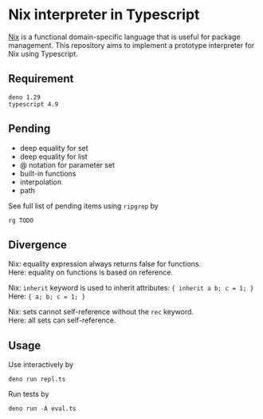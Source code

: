 # Nix interpreter in Typescript

[Nix](https://nixos.org/manual/nix/stable/language/index.html)
is a functional domain-specific language that is useful for
package management.
This repository aims to implement a prototype interpreter for
Nix using Typescript.

## Requirement

```
deno 1.29
typescript 4.9
```

## Pending

- deep equality for set
- deep equality for list
- @ notation for parameter set
- built-in functions
- interpolation
- path

See full list of pending items using `ripgrep` by
```{bash}
rg TODO
```

## Divergence

Nix: equality expression always returns false for functions.  
Here: equality on functions is based on reference.  

Nix: `inherit` keyword is used to inherit attributes: `{ inherit a b; c = 1; }`  
Here: `{ a; b; c = 1; }`  

Nix: sets cannot self-reference without the `rec` keyword.  
Here: all sets can self-reference.  


## Usage

Use interactively by
```{bash}
deno run repl.ts
```

Run tests by
```{bash}
deno run -A eval.ts
```

